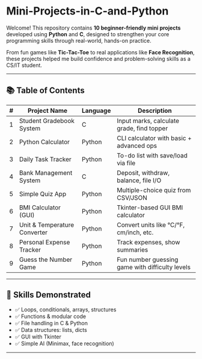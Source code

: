 # Mini-Projects-in-C-and-Python

Welcome! This repository contains **10 beginner-friendly mini projects** developed using **Python** and **C**, designed to strengthen your core programming skills through real-world, hands-on practice.

From fun games like **Tic-Tac-Toe** to real applications like **Face Recognition**, these projects helped me build confidence and problem-solving skills as a CS/IT student.

---

## 📚 Table of Contents

| #   | Project Name                   | Language | Description                                      |
|-----|--------------------------------|----------|--------------------------------------------------|
| 1   | Student Gradebook System       | C        | Input marks, calculate grade, find topper       |
| 2   | Python Calculator              | Python   | CLI calculator with basic + advanced ops        |
| 3   | Daily Task Tracker             | Python   | To-do list with save/load via file              |
| 4   | Bank Management System         | C        | Deposit, withdraw, balance, file I/O            |
| 5   | Simple Quiz App                | Python   | Multiple-choice quiz from CSV/JSON              |
| 6   | BMI Calculator (GUI)           | Python   | Tkinter-based GUI BMI calculator                |
| 7   | Unit & Temperature Converter   | Python   | Convert units like °C/°F, cm/inch, etc.         |
| 8   | Personal Expense Tracker       | Python   | Track expenses, show summaries                  |
| 9   | Guess the Number Game          | Python   | Fun number guessing game with difficulty levels |

---

## 🧠 Skills Demonstrated

- ✅ Loops, conditionals, arrays, structures
- ✅ Functions & modular code
- ✅ File handling in C & Python
- ✅ Data structures: lists, dicts
- ✅ GUI with Tkinter
- ✅ Simple AI (Minimax, face recognition)

---


